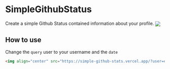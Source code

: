 # SimpleGithubStatus
  Create a simple Github Status contained information about your profile.
<img align="center" src="https://simple-github-stats.vercel.app/?user=erickcestari&date=02/01/2020" />

## How to use
  Change the ```query``` user to your username and the ```date```
```HTML
<img align="center" src="https://simple-github-stats.vercel.app/?user=erickcestari&date=02/01/2020" />
```
